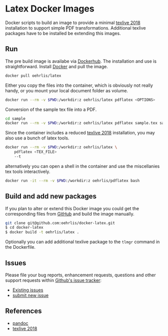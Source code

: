 # Latex Docker Images
Docker scripts to build an image to provide a minimal [texlive 2018](https://www.tug.org/texlive/) installation to support simple PDF transformations. Additional texlive packages have to be installed be extending this images. 

## Run

The pre build image is availabe via [Dockerhub](https://hub.docker.com/r/oehrlis/latex/). The installation and use is straightforward. Install [Docker](https://www.docker.com/get-started) and pull the image.

```bash
docker pull oehrlis/latex
```

Either you copy the files into the container, which is obviously not really handy, or you mount your local document folder as volume.

```bash
docker run --rm -v $PWD:/workdir:z oehrlis/latex pdflatex <OPTIONS>
```

Conversion of the sample tex file into a PDF.

```bash
cd sample
docker run --rm -v $PWD:/workdir:z oehrlis/latex pdflatex sample.tex sample.pdf
```

Since the container includes a reduced [texlive 2018](https://www.tug.org/texlive/) installation, you may also use a bunch of latex tools.

```bash
docker run --rm -v $PWD:/workdir:z oehrlis/latex \
    pdflatex <TEX_FILE> 
    --t
```

alternatively you can open a shell in the container and use the miscellanies tex tools interactively.

```bash
docker run -it --rm -v $PWD:/workdir:z oehrlis/pdflatex bash
```

## Build and add new packages

If you plan to alter or extend this Docker image you could get the corresponding files from [GitHub](https://github.com/oehrlis/docker-latex) and build the image manually.

```bash
git clone git@github.com:oehrlis/docker-latex.git
$ cd docker-latex
$ docker build -t oehrlis/latex .
```

Optionally you can add additional texlive package to the `tlmgr` command in the Dockerfile.

## Issues
Please file your bug reports, enhancement requests, questions and other support requests within [Github's issue tracker](https://help.github.com/articles/about-issues/):

* [Existing issues](https://github.com/oehrlis/docker-latex/issues)
* [submit new issue](https://github.com/oehrlis/docker-latex/issues/new)

## References

* [pandoc](https://pandoc.org)
* [texlive 2018](https://www.tug.org/texlive/)
